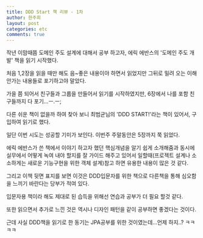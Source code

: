```yaml
---
title: DDD Start 책 리뷰 - 1차
author: 한주희
layout: post
categories: etc
comments: true
---
```


작년 이맘때쯤 도메인 주도 설계에 대해서 공부 하고자, 에릭 에반스의 '도메인 주도 개발' 책을 읽기 시작했다.

처음 1,2장을 읽을 때만 해도 음~좋은 내용이야 하면서 읽었지만 그뒤로 밀려 오는 이해 안가는 내용들로 포기하고야 말았다.

가을 쯤 되어서 친구들과 그룹을 만들어서 읽기를 시작하였지만, 6장에서 나를 포함 친구들까지 다 포기...ㅡ.ㅡ;

다른 쉬운 책이 없을까 하여 찾아 보니 최범균님의 'DDD START!'라는 책이 있어서, 구입하여 읽기로 했다.

일단 이번 시도는 성공할 기미가 보인다. 이번주 주말동안은 5장까지 쭉 읽었다.

에릭 에반스가 쓴 책에서 이야기 하고자 했던 핵심개념을 알기 쉽게 소개해줌과 동시에 실무에서 어떻게 녹여 내야 할지를
잘 가이드 해주고 있어서 일할때(프로젝트 설계나 소소하게는 새로운 기능구현을 위한 객체 설계)참고 하면 유용한 
내용이 많은 것 같다.

그리고 이책 뒷면 표지를 보면 이것은 DDD입문자를 위한 책으로 다른책을 통해 심오함을 느끼기 바란다는 당부가 
적여 있다. 

입문자용 책이라 해도 제대로 된 습득을 위해선 연습과 공부가 더 필요 할것 같다.

또한 읽으면서 추가로 느낀 것은 역시나 디자인 패턴을 같이 공부하면 좋겠다는 것이다.

근데 사실 DDD책을 읽기로 한 동기는 JPA공부를 위한 것이였는데...언제 하지..? ㅋㅋㅋㅋ
